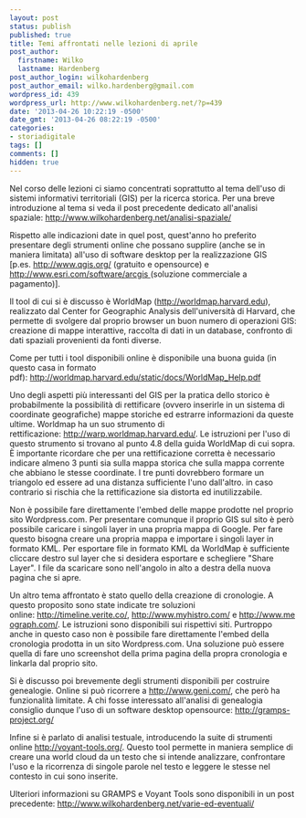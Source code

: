 ```yaml
---
layout: post
status: publish
published: true
title: Temi affrontati nelle lezioni di aprile
post_author:
  firstname: Wilko
  lastname: Hardenberg
post_author_login: wilkohardenberg
post_author_email: wilko.hardenberg@gmail.com
wordpress_id: 439
wordpress_url: http://www.wilkohardenberg.net/?p=439
date: '2013-04-26 10:22:19 -0500'
date_gmt: '2013-04-26 08:22:19 -0500'
categories:
- storiadigitale
tags: []
comments: []
hidden: true
---
```

<p>Nel corso delle lezioni ci siamo concentrati soprattutto al tema dell'uso di sistemi informativi territoriali (GIS) per la ricerca storica. Per una breve introduzione al tema si veda il post precedente dedicato all'analisi spaziale:&nbsp;<a href="http://www.wilkohardenberg.net/analisi-spaziale/">http://www.wilkohardenberg.net/analisi-spaziale/</a></p>
<p>Rispetto alle indicazioni date in quel post, quest'anno ho preferito presentare degli strumenti online che possano supplire (anche se in maniera limitata) all'uso di software desktop per la realizzazione GIS [p.es.&nbsp;<a href="http://www.qgis.org/">http://www.qgis.org/</a>&nbsp;(gratuito e opensource) e <a href="http://www.esri.com/software/arcgis " target="_blank">http://www.esri.com/software/arcgis&nbsp;</a>(soluzione commerciale a pagamento)].</p>
<p>Il tool di cui si &egrave; discusso &egrave; WorldMap (<a href="http://worldmap.harvard.edu/">http://worldmap.harvard.edu</a>), realizzato dal&nbsp;Center for Geographic Analysis dell'universit&agrave; di Harvard, che permette di svolgere dal proprio browser un buon numero di operazioni GIS: creazione di mappe interattive, raccolta di dati in un database, confronto di dati spaziali provenienti da fonti diverse.</p>
<p>Come per tutti i tool disponibili online &egrave; disponibile una buona guida (in questo casa in formato pdf):&nbsp;<a href="http://worldmap.harvard.edu/static/docs/WorldMap_Help.pdf">http://worldmap.harvard.edu/static/docs/WorldMap_Help.pdf</a></p>
<p>Uno degli aspetti pi&ugrave; interessanti del GIS per la pratica dello storico &egrave; probabilmente la possibilit&agrave; di rettificare (ovvero inserirle in un sistema di coordinate geografiche) mappe storiche ed estrarre informazioni da queste ultime. Worldmap ha un suo strumento di rettificazione:&nbsp;<a href="http://warp.worldmap.harvard.edu/">http://warp.worldmap.harvard.edu/</a>. Le istruzioni per l'uso di questo strumento si trovano al punto 4.8 della guida WorldMap di cui sopra. &Egrave; importante ricordare che per una rettificazione corretta &egrave; necessario indicare almeno 3 punti sia sulla mappa storica che sulla mappa corrente che abbiano le stesse coordinate. I tre punti dovrebbero formare un triangolo ed essere ad una distanza sufficiente l'uno dall'altro. in caso contrario si rischia che la rettificazione sia distorta ed inutilizzabile.</p>
<p>Non &egrave; possibile fare direttamente l'embed delle mappe prodotte nel proprio sito Wordpress.com. Per presentare comunque il proprio GIS sul sito &egrave; per&ograve; possibile caricare i singoli layer in una propria mappa di Google. Per fare questo bisogna creare una propria mappa e importare i singoli layer in formato KML. Per esportare file in formato KML da WorldMap &egrave; sufficiente cliccare destro sul layer che si desidera esportare e schegliere "Share Layer". I file da scaricare sono nell'angolo in alto a destra della nuova pagina che si apre.</p>
<p>Un altro tema affrontato &egrave; stato quello della creazione di cronologie. A questo proposito sono state indicate tre soluzioni online:&nbsp;<a href="http://timeline.verite.co/">http://timeline.verite.co/</a>,&nbsp;<a href="http://www.myhistro.com/">http://www.myhistro.com/</a>&nbsp;e&nbsp;<a href="http://www.meograph.com/">http://www.meograph.com/</a>. Le istruzioni sono disponibili sui rispettivi siti. Purtroppo anche in questo caso non &egrave; possibile fare direttamente l'embed della cronologia prodotta in un sito Wordpress.com. Una soluzione pu&ograve; essere quella di fare uno screenshot della prima pagina della propra cronologia e linkarla dal proprio sito.</p>
<p>Si &egrave; discusso poi brevemente degli strumenti disponibili per costruire genealogie. Online si pu&ograve; ricorrere a&nbsp;<a href="http://www.geni.com/">http://www.geni.com/</a>, che per&ograve; ha funzionalit&agrave; limitate. A chi fosse interessato all'analisi di genealogia consiglio dunque l'uso di un software desktop opensource:&nbsp;<a href="http://gramps-project.org/">http://gramps-project.org/</a></p>
<p>Infine si &egrave; parlato di analisi testuale, introducendo la suite di strumenti online&nbsp;<a href="http://voyant-tools.org/">http://voyant-tools.org/</a>. Questo tool permette in maniera semplice di creare una world cloud da un testo che si intende analizzare, confrontare l'uso e la ricorrenza di singole parole nel testo e leggere le stesse nel contesto in cui sono inserite.</p>
<p>Ulteriori informazioni su GRAMPS e Voyant Tools sono disponibili in un post precedente:&nbsp;<a href="http://www.wilkohardenberg.net/varie-ed-eventuali/">http://www.wilkohardenberg.net/varie-ed-eventuali/</a></p>
